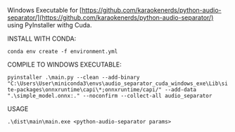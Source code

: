 Windows Executable for [https://github.com/karaokenerds/python-audio-separator/](https://github.com/karaokenerds/python-audio-separator/) using PyInstaller withg Cuda.

INSTALL WITH CONDA:

`conda env create -f environment.yml`

COMPILE TO WINDOWS EXECUTABLE:

`pyinstaller .\main.py --clean --add-binary "C:\Users\User\miniconda3\envs\audio_separator_cuda_windows_exe\Lib\site-packages\onnxruntime\capi\*;onnxruntime/capi/" --add-data ".\simple_model.onnx:." --noconfirm --collect-all audio_separator`

USAGE

`.\dist\main\main.exe <python-audio-separator params>`
